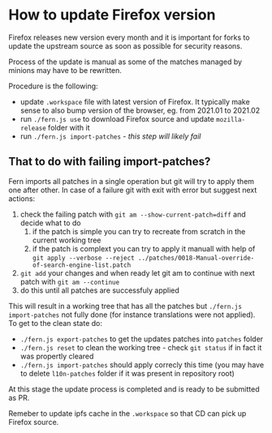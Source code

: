 # How to update Firefox version

Firefox releases new version every month and it is important for forks to update the upstream source as soon as possible for security reasons. 

Process of the update is manual as some of the matches managed by minions may have to be rewritten. 

Procedure is the following:
* update `.workspace` file with latest version of Firefox. It typically make sense to also bump version of the browser, eg. from 2021.01 to 2021.02
* run `./fern.js use` to download Firefox source and update `mozilla-release` folder with it
* run `./fern.js import-patches` - *this step will likely fail*

## That to do with failing import-patches?

Fern imports all patches in a single operation but git will try to apply them one after other. In case of a failure git with exit with error but suggest next actions:
1. check the failing patch with `git am --show-current-patch=diff` and decide what to do
    1. if the patch is simple you can try to recreate from scratch in the current working tree
    1. if the patch is complext you can try to apply it manuall with help of `git apply --verbose --reject ../patches/0018-Manual-override-of-search-engine-list.patch`
2. `git add` your changes and when ready let git am to continue with next patch with `git am --continue`
3. do this until all patches are successfuly applied


This will result in a working tree that has all the patches but `./fern.js import-patches` not fully done (for instance translations were not applied).
To get to the clean state do:
* `./fern.js export-patches` to get the updates patches into `patches` folder
* `./fern.js reset` to clean the working tree - check `git status` if in fact it was propertly cleared
* `./fern.js import-patches` should apply correcly this time (you may have to delete `l10n-patches` folder if it was present in repository root)

At this stage the update process is completed and is ready to be submitted as PR.

Remeber to update ipfs cache in the `.workspace` so that CD can pick up Firefox source.
